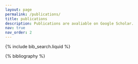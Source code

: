 ```yaml
---
layout: page
permalink: /publications/
title: publications
description: Publications are avaliable on Google Scholar.
nav: true
nav_order: 2
---
```


<!-- _pages/publications.md -->

<!-- Bibsearch Feature -->

{% include bib_search.liquid %}

<div class="publications">

{% bibliography %}

</div>
